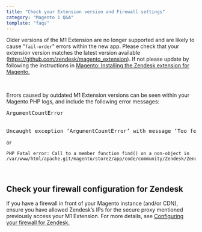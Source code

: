 ```yaml
---
title: "Check your Extension version and Firewall settings"
category: "Magento 1 Q&A"
template: "faqs"
---
```


Older versions of the M1 Extension are no longer supported and are likely to cause "`fail-order`" errors within the new app. Please check that your extension version matches the latest version available (https://github.com/zendesk/magento_extension). If not please update by following the instructions in [Magento: Installing the Zendesk extension for Magento.](https://support.zendesk.com/hc/en-us/articles/203660046-Magento-Integration-Installing-the-Zendesk-extension-for-Magento)

<br>

Errors caused by outdated M1 Extension versions can be seen within your Magento PHP logs, and include the following error messages:

<pre>
ArgumentCountError
<br/>
Uncaught exception ‘ArgumentCountError’ with message ‘Too few arguments to function Zendesk_Zendesk_ApiController::ordersAction()
</pre>

or

```
PHP Fatal error: Call to a member function find() on a non-object in /var/www/html/apache.git/magento/store2/app/code/community/Zendesk/Zendesk/Model/Observer.php`
```

<br/>

## Check your firewall configuration for Zendesk

If you have a firewall in front of your Magento instance (and/or CDN), ensure you have allowed Zendesk’s IPs for the secure proxy mentioned previously access your M1 Extension. For more details, see [Configuring your firewall for Zendesk.](https://support.zendesk.com/hc/en-us/articles/203660846)
